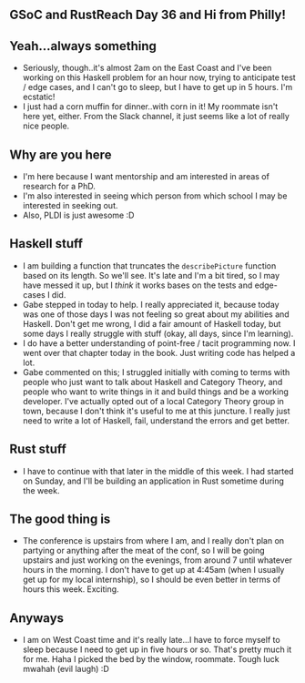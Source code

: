 ## GSoC and RustReach Day 36 and Hi from Philly!

## Yeah...always something
- Seriously, though..it's almost 2am on the East Coast and I've been working on this Haskell problem
  for an hour now, trying to anticipate test / edge cases, and I can't go to sleep, but I have to get up in
  5 hours. I'm ecstatic!
- I just had a corn muffin for dinner..with corn in it! My roommate isn't here yet, either. From the Slack
  channel, it just seems like a lot of really nice people.
  
## Why are you here
- I'm here because I want mentorship and am interested in areas of research for a PhD.
- I'm also interested in seeing which person from which school I may be interested in seeking out.
- Also, PLDI is just awesome :D

## Haskell stuff
- I am building a function that truncates the ```describePicture``` function based on its length.
  So we'll see. It's late and I'm a bit tired, so I may have messed it up, but I *think* it works
  bases on the tests and edge-cases I did.
- Gabe stepped in today to help. I really appreciated it, because today was one of those days I was
  not feeling so great about my abilities and Haskell. Don't get me wrong, I did a fair amount of
  Haskell today, but some days I really struggle with stuff (okay, all days, since I'm learning).
- I do have a better understanding of point-free / tacit programming now. I went over that chapter
  today in the book. Just writing code has helped a lot.
- Gabe commented on this; I struggled initially with coming to terms with people who just want to
  talk about Haskell and Category Theory, and people who want to write things in it and build things
  and be a working developer. I've actually opted out of a local Category Theory group in town,
  because I don't think it's useful to me at this juncture. I really just need to write a lot of 
  Haskell, fail, understand the errors and get better.
  
## Rust stuff
- I have to continue with that later in the middle of this week. I had started on Sunday, and I'll
  be building an application in Rust sometime during the week.
  
## The good thing is
- The conference is upstairs from where I am, and I really don't plan on partying or anything after the meat
  of the conf, so I will be going upstairs and just working on the evenings, from around 7 until whatever hours
  in the morning. I don't have to get up at 4:45am (when I usually get up for my local internship), so I should
  be even better in terms of hours this week. Exciting.
  
## Anyways
- I am on West Coast time and it's really late...I have to force myself to sleep because I need to get up in five
  hours or so. That's pretty much it for me. Haha I picked the bed by the window, roommate. Tough luck mwahah (evil
  laugh) :D
